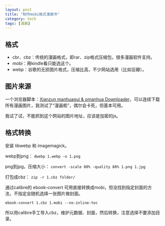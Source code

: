 ```yaml
---
layout: post
title: "制作mobi格式漫画书"
category: tech
tags: [漫画]
---
```


## 格式

- cbr、cbz：传统的漫画格式，即rar、zip格式压缩包，很多漫画软件支持。
- mobi：用kindle看只能选这个。
- webp：谷歌的无损图片格式，压缩比高，不少网站选用（比如豆瓣）。

## 图片来源

一个浏览器脚本：[Xianzun manhuagui & omanhua Downloader](https://greasyfork.org/zh-TW/scripts/28410)，可以连续下载所有漫画图片，我测试了“漫画柜”，偶尔会卡死，但基本可用。

我试了试，不能抓到这个网站的图片地址，应该是加密的js。

## 格式转换

安装 libwebp 和 imagemagick。

webp到png： `dwebp 1.webp -o 1.png`

png到jpg，压缩大小： `convert -scale 80% -quality 80% 1.png 1.jpg`

打包成cbz： `zip -r 1.cbz folder/`

通过calibre的 ebook-convert 可用直接转换成mobi，但没找到指定封面的方法，不指定会随机选择一张图片做封面。

`ebook-convert 1.cbz 1.mobi --no-inline-toc`

所以用calibre手工导入cbz，维护元数据、封面，然后转换，注意选择不要添加目录。
